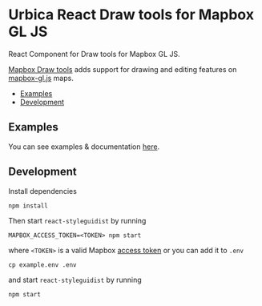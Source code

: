 # Urbica React Draw tools for Mapbox GL JS

React Component for Draw tools for Mapbox GL JS.

[Mapbox Draw tools](https://github.com/mapbox/mapbox-gl-draw) adds support for drawing and editing features on [mapbox-gl.js](https://github.com/mapbox/mapbox-gl-js) maps.

- [Examples](#examples)
- [Development](#development)

## Examples

You can see examples & documentation [here](https://urbica.github.io/react-map-gl-draw/).

## Development
Install dependencies
    
    npm install    

Then start `react-styleguidist` by running

    MAPBOX_ACCESS_TOKEN=<TOKEN> npm start

where `<TOKEN>` is a valid Mapbox [access token](https://www.mapbox.com/help/define-access-token/) or you can add it to `.env` 
        
    cp example.env .env
    
and start `react-styleguidist` by running

    npm start

